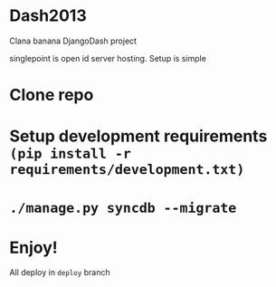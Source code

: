 Dash2013
========

Clana banana DjangoDash project

singlepoint is open id server hosting.
Setup is simple

# Clone repo
# Setup development requirements ``(pip install -r requirements/development.txt)``
# ``./manage.py syncdb --migrate``
# Enjoy!

All deploy in ``deploy`` branch
